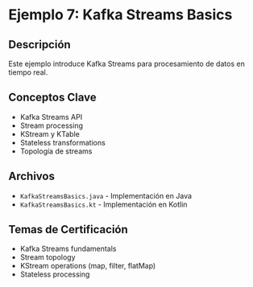 # Ejemplo 7: Kafka Streams Basics

## Descripción
Este ejemplo introduce Kafka Streams para procesamiento de datos en tiempo real.

## Conceptos Clave
- Kafka Streams API
- Stream processing
- KStream y KTable
- Stateless transformations
- Topología de streams

## Archivos
- `KafkaStreamsBasics.java` - Implementación en Java
- `KafkaStreamsBasics.kt` - Implementación en Kotlin

## Temas de Certificación
- Kafka Streams fundamentals
- Stream topology
- KStream operations (map, filter, flatMap)
- Stateless processing
